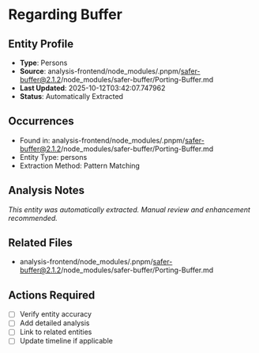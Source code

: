# Regarding Buffer

## Entity Profile
- **Type**: Persons
- **Source**: analysis-frontend/node_modules/.pnpm/safer-buffer@2.1.2/node_modules/safer-buffer/Porting-Buffer.md
- **Last Updated**: 2025-10-12T03:42:07.747962
- **Status**: Automatically Extracted

## Occurrences
- Found in: analysis-frontend/node_modules/.pnpm/safer-buffer@2.1.2/node_modules/safer-buffer/Porting-Buffer.md
- Entity Type: persons
- Extraction Method: Pattern Matching

## Analysis Notes
*This entity was automatically extracted. Manual review and enhancement recommended.*

## Related Files
- analysis-frontend/node_modules/.pnpm/safer-buffer@2.1.2/node_modules/safer-buffer/Porting-Buffer.md

## Actions Required
- [ ] Verify entity accuracy
- [ ] Add detailed analysis
- [ ] Link to related entities
- [ ] Update timeline if applicable
